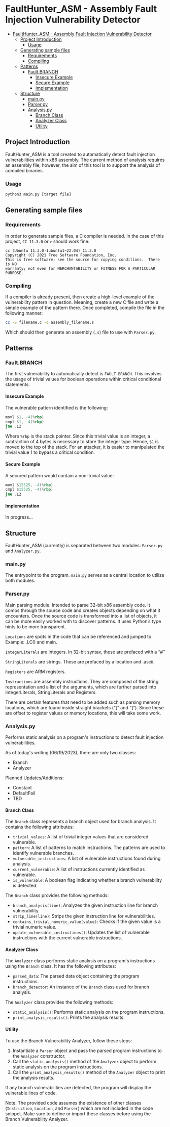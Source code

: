 # FaultHunter_ASM - Assembly Fault Injection Vulnerability Detector

- [FaultHunter\_ASM - Assembly Fault Injection Vulnerability Detector](#faulthunter_asm---assembly-fault-injection-vulnerability-detector)
  - [Project Introduction](#project-introduction)
    - [Usage](#usage)
  - [Generating sample files](#generating-sample-files)
    - [Requirements](#requirements)
    - [Compiling](#compiling)
  - [Patterns](#patterns)
    - [Fault.BRANCH](#faultbranch)
      - [Insecure Example](#insecure-example)
      - [Secure Example](#secure-example)
      - [Implementation](#implementation)
  - [Structure](#structure)
    - [main.py](#mainpy)
    - [Parser.py](#parserpy)
    - [Analysis.py](#analysispy)
      - [Branch Class](#branch-class)
      - [Analyzer Class](#analyzer-class)
      - [Utility](#utility)

## Project Introduction

FaultHunter_ASM is a tool created to automatically detect fault injection vulnerabilities within x86 assembly. The current method of analysis requires an assembly file; however, the aim of this tool is to support the analysis of compiled binaries.

### Usage

```bash
python3 main.py [target file]
```

## Generating sample files

### Requirements

In order to generate sample files, a C compiler is needed. In the case of this project, `CC 11.3.0` or `>` should work fine:

```terminal
cc (Ubuntu 11.3.0-1ubuntu1~22.04) 11.3.0
Copyright (C) 2021 Free Software Foundation, Inc.
This is free software; see the source for copying conditions.  There is NO
warranty; not even for MERCHANTABILITY or FITNESS FOR A PARTICULAR PURPOSE.
```

### Compiling

If a compiler is already present, then create a high-level example of the vulnerability pattern in question. Meaning, create a new C file and write a simple example of the pattern there. Once completed, compile the file in the following manner:

```bash
cc -S filename.c -o assembly_filename.s
```

Which should then generate an assembly (`.s`) file to use with `Parser.py`.

## Patterns

### Fault.BRANCH

The first vulnerability to automatically detect is `FAULT.BRANCH`. This involves the usage of trivial values for boolean operations within critical conditional statements.

#### Insecure Example

The vulnerable pattern identified is the following:

```asm
movl $1, -4(%rbp)
cmpl $1, -4(%rbp)
jne .L2
```

Where `%rbp` is the stack pointer. Since this trivial value is an integer, a subtraction of 4 bytes is necessary to store the integer type. Hence, `$1` is moved to the top of the stack.
For an attacker, it is easier to manipulated the trivial value 1 to bypass a critical condition.

#### Secure Example

A secured pattern would contain a non-trivial value:

```asm
movl $15525, -4(%rbp)
cmpl $15525, -4(%rbp)
jne .L2
```

#### Implementation

In progress...

## Structure

FaultHunter_ASM (currently) is separated between two modules: `Parser.py` and `Analyzer.py`.

### main.py

The entrypoint to the program. `main.py` serves as a central location to utilize both modules.

### Parser.py

Main parsing module. Intended to parse 32-bit x86 assembly code. It combs through the source code and creates objects depending on what it encounters. Once the source code is transformed into a list of objects, it can be more easily worked with to discover patterns. It uses Python’s type hints to be more transparent.

`Locations` are spots in the code that can be referenced and jumped to. Example: .LC0 and main.

`IntegerLiterals` are integers. In 32-bit syntax, these are prefaced with a “#”

`StringLiterals` are strings. These are prefaced by a location and .ascii.

`Registers` are ARM registers.

`Instructions` are assembly instructions. They are composed of the string representation and a list of the arguments, which are further parsed into IntegerLiterals, StringLiterals and Registers.

There are certain features that need to be added such as parsing memory locations, which are found inside straight brackets (“[“ and “]”). Since these are offset to register values or memory locations, this will take some work.

### Analysis.py

Performs static analysis on a program's instructions to detect fault injection vulnerabilities.

As of today's writing (06/19/2023), there are only two classes:

- Branch
- Analyzer

Planned Updates/Additions:

- Constant
- DefaultFail
- TBD

#### Branch Class

The `Branch` class represents a branch object used for branch analysis. It contains the following attributes:

- `trivial_values`: A list of trivial integer values that are considered vulnerable.
- `pattern`: A list of patterns to match instructions. The patterns are used to identify vulnerable branches.
- `vulnerable_instructions`: A list of vulnerable instructions found during analysis.
- `current_vulnerable`: A list of instructions currently identified as vulnerable.
- `is_vulnerable`: A boolean flag indicating whether a branch vulnerability is detected.

The `Branch` class provides the following methods:

- `branch_analysis(line)`: Analyzes the given instruction line for branch vulnerability.
- `strip_line(line)`: Strips the given instruction line for vulnerabilities.
- `contains_trivial_numeric_value(value)`: Checks if the given value is a trivial numeric value.
- `update_vulnerable_instructions()`: Updates the list of vulnerable instructions with the current vulnerable instructions.

#### Analyzer Class

The `Analyzer` class performs static analysis on a program's instructions using the `Branch` class. It has the following attributes:

- `parsed_data`: The parsed data object containing the program instructions.
- `branch_detector`: An instance of the `Branch` class used for branch analysis.

The `Analyzer` class provides the following methods:

- `static_analysis()`: Performs static analysis on the program instructions.
- `print_analysis_results()`: Prints the analysis results.

#### Utility

To use the Branch Vulnerability Analyzer, follow these steps:

1. Instantiate a `Parser` object and pass the parsed program instructions to the `Analyzer` constructor.
2. Call the `static_analysis()` method of the `Analyzer` object to perform static analysis on the program instructions.
3. Call the `print_analysis_results()` method of the `Analyzer` object to print the analysis results.

If any branch vulnerabilities are detected, the program will display the vulnerable lines of code.

Note: The provided code assumes the existence of other classes (`Instruction`, `Location`, and `Parser`) which are not included in the code snippet. Make sure to define or import these classes before using the Branch Vulnerability Analyzer.

